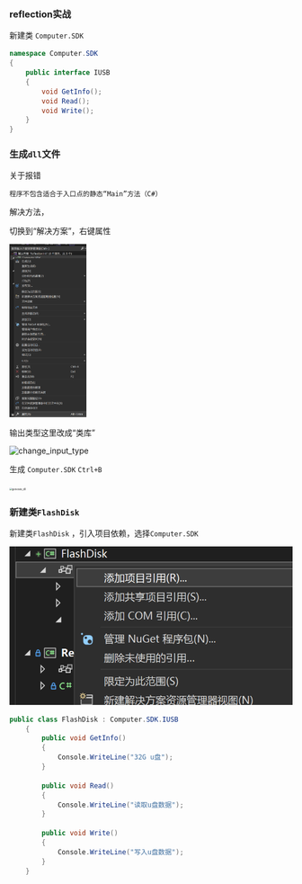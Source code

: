 ### reflection实战

新建类 `Computer.SDK`

```c#
namespace Computer.SDK
{
    public interface IUSB
    {
        void GetInfo();
        void Read();
        void Write();
    }
}
```



### 生成`dll`文件

关于报错 

```
程序不包含适合于入口点的静态“Main”方法（C#）
```

解决方法，

切换到“解决方案”，右键属性

<img src="..\image\Reflection\property.png" alt="property" style="zoom:30%;" />



输出类型这里改成“类库”

![change_input_type](D:\00工作笔记\csharp_note\image\Reflection\change_input_type.png)



生成  `Computer.SDK` `Ctrl+B`

<img src="D:\00工作笔记\csharp_note\image\Reflection\generate_dll.png" alt="generate_dll" style="zoom:30%;" />



### 新建类`FlashDisk`

新建类`FlashDisk` ，引入项目依赖，选择`Computer.SDK`

![add_intro](..\image\Reflection\add_intro.png)

```c#
public class FlashDisk : Computer.SDK.IUSB
    {
        public void GetInfo()
        {
            Console.WriteLine("32G u盘");
        }

        public void Read()
        {
            Console.WriteLine("读取u盘数据");
        }

        public void Write()
        {
            Console.WriteLine("写入u盘数据");
        }
    }
```





